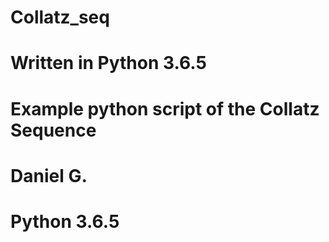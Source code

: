 # Collatz_seq
# Written in Python 3.6.5

# Example python script of the Collatz Sequence
# Daniel G.
# Python 3.6.5

